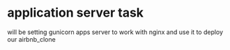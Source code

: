 # application server task

will be setting gunicorn apps server to work with nginx
and use it to deploy our airbnb_clone
